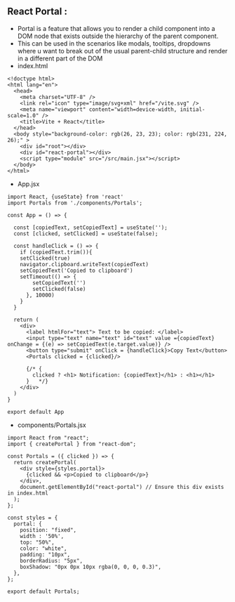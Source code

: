 React Portal :
----------------
- Portal is a feature that allows you to render a child component into a DOM node that exists outside the hierarchy of the parent component.
- This can be used in the scenarios like modals, tooltips, dropdowns where u want to break out of the usual parent-child structure and render in a different part of the DOM
- index.html
```
<!doctype html>
<html lang="en">
  <head>
    <meta charset="UTF-8" />
    <link rel="icon" type="image/svg+xml" href="/vite.svg" />
    <meta name="viewport" content="width=device-width, initial-scale=1.0" />
    <title>Vite + React</title>
  </head>
  <body style="background-color: rgb(26, 23, 23); color: rgb(231, 224, 26);" >
    <div id="root"></div>
    <div id="react-portal"></div>
    <script type="module" src="/src/main.jsx"></script>
  </body>
</html>
```
- App.jsx
```
import React, {useState} from 'react'
import Portals from './components/Portals';

const App = () => {

  const [copiedText, setCopiedText] = useState('');
  const [clicked, setClicked] = useState(false);

  const handleClick = () => {
    if (copiedText.trim()){
    setClicked(true)
    navigator.clipboard.writeText(copiedText)
    setCopiedText('Copied to clipboard')
    setTimeout(() => {
        setCopiedText('')
        setClicked(false)
      }, 10000)
    }  
  }

  return (
    <div>
      <label htmlFor="text"> Text to be copied: </label>
      <input type="text" name="text" id="text" value ={copiedText} onChange = {(e) => setCopiedText(e.target.value)} />
      <button type="submit" onClick = {handleClick}>Copy Text</button>
      <Portals clicked = {clicked}/>
      
      {/* {
        clicked ? <h1> Notification: {copiedText}</h1> : <h1></h1>
      }   */}
    </div>
  )
}

export default App
```
- components/Portals.jsx
```
import React from "react";
import { createPortal } from "react-dom";

const Portals = ({ clicked }) => {
  return createPortal(
    <div style={styles.portal}>
      {clicked && <p>Copied to clipboard</p>}
    </div>,
    document.getElementById("react-portal") // Ensure this div exists in index.html
  );
};

const styles = {
  portal: {
    position: "fixed",
    width : '50%',
    top: "50%",
    color: "white",
    padding: "10px",
    borderRadius: "5px",
    boxShadow: "0px 0px 10px rgba(0, 0, 0, 0.3)",
  },
};

export default Portals;
```